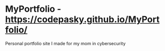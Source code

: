 # MyPortfolio - https://codepasky.github.io/MyPortfolio/
Personal portfolio site I made for my mom in cybersecurity
